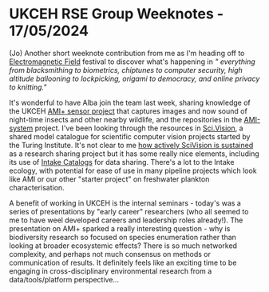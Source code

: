 # UKCEH RSE Group Weeknotes - 17/05/2024

(Jo) Another short weeknote contribution from me as I'm heading off to [Electromagnetic Field](https://www.emfcamp.org/) festival to discover what's happening in _" everything from blacksmithing to biometrics, chiptunes to computer security, high altitude ballooning to lockpicking, origami to democracy, and online privacy to knitting."_ 

It's wonderful to have Alba join the team last week, sharing knowledge of the UKCEH [AMI+ sensor project](https://www.ceh.ac.uk/solutions/equipment/automated-monitoring-insects-trap) that captures images and now sound of night-time insects and other nearby wildlife, and the repositories in the [AMI-system](https://github.com/AMI-system) project. I've been looking through the resources in [Sci.Vision](https://sci.vision/), a shared model catalogue for scientific computer vision projects started by the Turing Institute. It's not clear to me [how actively SciVision is sustained](https://github.com/alan-turing-institute/scivision/pulls) as a research sharing project but it has some really nice elements, including its use of [Intake Catalogs](https://intake.readthedocs.io/en/latest/) for data sharing. There's a lot to the Intake ecology, with potential for ease of use in many pipeline projects which look like AMI or our other "starter project" on freshwater plankton characterisation.

A benefit of working in UKCEH is the internal seminars - today's was a series of presentations by "early career" researchers (who all seemed to me to have weel developed careers and leadership roles already!). The presentation on AMI+ sparked a really interesting question - why is biodiversity research so focused on species enumeration rather than looking at broader ecosystemic effects? There is so much networked complexity, and perhaps not much consensus on methods or communication of results. It definitely feels like an exciting time to be engaging in cross-disciplinary environmental research from a data/tools/platform perspective...


